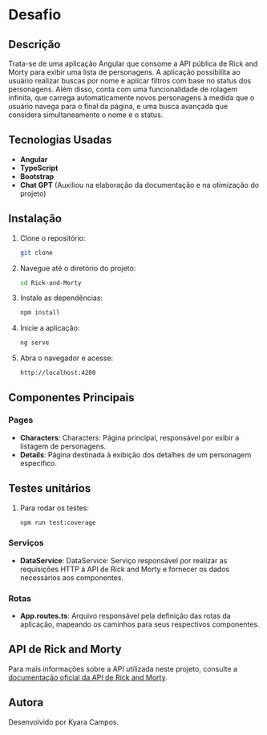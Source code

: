 # Desafio 

## Descrição 
Trata-se de uma aplicação Angular que consome a API pública de Rick and Morty para exibir uma lista de personagens. A aplicação possibilita ao usuário realizar buscas por nome e aplicar filtros com base no status dos personagens. Além disso, conta com uma funcionalidade de rolagem infinita, que carrega automaticamente novos personagens à medida que o usuário navega para o final da página, e uma busca avançada que considera simultaneamente o nome e o status.

## Tecnologias Usadas
- **Angular**
- **TypeScript**
- **Bootstrap**
- **Chat GPT** (Auxiliou na elaboração da documentação e na otimização do projeto)

## Instalação
1. Clone o repositório:
    ```bash
    git clone 
    ```
2. Navegue até o diretório do projeto:
    ```bash
    cd Rick-and-Morty 
    ```
3. Instale as dependências:
    ```bash
    npm install
    ```
4. Inicie a aplicação:
    ```bash
    ng serve
    ```
5. Abra o navegador e acesse:
    ```plaintext
    http://localhost:4200
    ```

## Componentes Principais
### Pages
- **Characters**: Characters: Página principal, responsável por exibir a listagem de personagens.
- **Details**: Página destinada à exibição dos detalhes de um personagem específico.


## Testes unitários
1. Para rodar os testes:
    ```bash
   npm run test:coverage
    ```

### Serviços
- **DataService**: DataService: Serviço responsável por realizar as requisições HTTP à API de Rick and Morty e fornecer os dados necessários aos componentes.

### Rotas
- **App.routes.ts**: Arquivo responsável pela definição das rotas da aplicação, mapeando os caminhos para seus respectivos componentes.

## API de Rick and Morty
Para mais informações sobre a API utilizada neste projeto, consulte a [documentação oficial da API de Rick and Morty](https://rickandmortyapi.com/).

## Autora
Desenvolvido por Kyara Campos.



